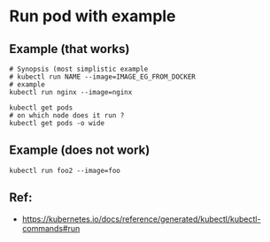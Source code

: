 # Run pod with example 

## Example (that works)

```
# Synopsis (most simplistic example 
# kubectl run NAME --image=IMAGE_EG_FROM_DOCKER
# example
kubectl run nginx --image=nginx 

kubectl get pods 
# on which node does it run ? 
kubectl get pods -o wide 
```

## Example (does not work) 

```
kubectl run foo2 --image=foo
```


## Ref:

  * https://kubernetes.io/docs/reference/generated/kubectl/kubectl-commands#run

